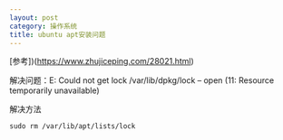 ```yaml
---
layout: post
category: 操作系统
title: ubuntu apt安装问题
---
```


[参考])(https://www.zhujiceping.com/28021.html)

解决问题：E: Could not get lock /var/lib/dpkg/lock – open (11: Resource temporarily unavailable)

解决方法

```
sudo rm /var/lib/apt/lists/lock
```